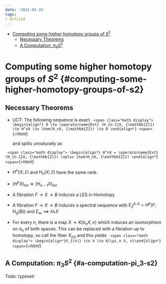 ```yaml
---
date: '2021-04-26'
tags:
- Unfiled
---
```


-   [Computing some higher homotopy groups of $S^2$](#computing-some-higher-homotopy-groups-of-s2)
    -   [Necessary Theorems](#necessary-theorems)
    -   [A Computation: $\pi_3 S^2$](#a-computation-pi_3-s2)














Computing some higher homotopy groups of $S^2$ {#computing-some-higher-homotopy-groups-of-s2}
==============================================

Necessary Theorems
------------------

-   UCT: The following sequence is exact `
    <span class="math display">
    \begin{align*}
    0 \to \operatorname{Ext} (H_{n-1}X, {\mathbb{Z}}) \to H^nX \to \hom(H_nX, {\mathbb{Z}}) \to 0
    \end{align*}
    <span>`{=html}

    and splits unnaturally as

`
<span class="math display">
\begin{align*}
H^nX = \operatorname{Ext} (H_{n-1}X, {\mathbb{Z}}) \oplus \hom(H_nX, {\mathbb{Z}})
\end{align*}
<span>`{=html}

-   $H^n(X;{\mathbb{Z}})$ and $H_n(X; {\mathbb{Z}})$ have the same rank.

-   $(H^nX)_{tor} \cong (H_{n-1}X)_{tor}$

-   A fibration $F \to X \to B$ induces a LES in Homotopy

-   A fibration $F \to X \to B$ induces a spectral sequence with $E_2^{p,q} = H^p(F; H_q(B))$ and $E_\infty \implies H_*X$

-   For every $n$, there is a map $X \to K(\pi_n X, n)$ which induces an isomorphism on $\pi_n$ of both spaces. This can be replaced with a fibration up to homotopy, so call the fiber $X_{(n)}$ and this yields `
    <span class="math display">
    \begin{align*}X_{(n)} \to X \to K(\pi_n X, n)\end{align*}
    <span>`{=html}

A Computation: $\pi_3 S^2$ {#a-computation-pi_3-s2}
--------------------------

Todo: typeset!
